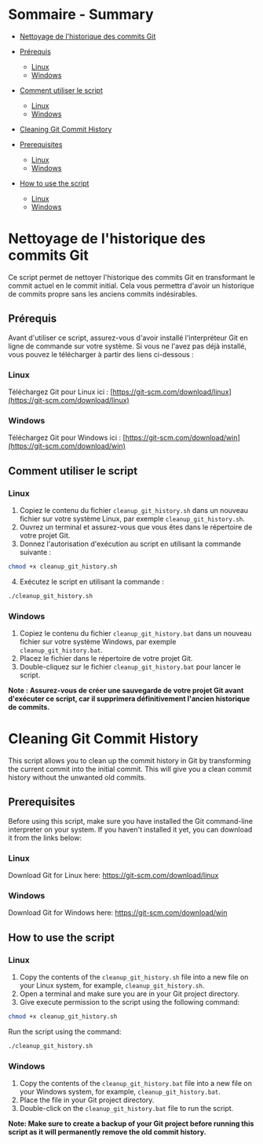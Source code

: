# Sommaire - Summary

* [Nettoyage de l'historique des commits Git](#fr_nettoyage_historique)
* [Prérequis](#fr_prerequis)
  - [Linux](#fr_prerequis_linux)
  - [Windows](#fr_prerequis_windows)
* [Comment utiliser le script](#fr_comment_utiliser)
  - [Linux](#fr_comment_utiliser_linux)
  - [Windows](#fr_comment_utiliser_windows)

* [Cleaning Git Commit History](#en_nettoyage_historique)
* [Prerequisites](#en_prerequis)
  - [Linux](#en_prerequis_linux)
  - [Windows](#en_prerequis_windows)
* [How to use the script](#en_comment_utiliser)
  - [Linux](#en_comment_utiliser_linux)
  - [Windows](#en_comment_utiliser_windows)

<a name='fr_nettoyage_historique'></a>
# Nettoyage de l'historique des commits Git

Ce script permet de nettoyer l'historique des commits Git en transformant le commit actuel en le commit initial. Cela vous permettra d'avoir un historique de commits propre sans les anciens commits indésirables.

<a name='fr_prerequis'></a>
## Prérequis

Avant d'utiliser ce script, assurez-vous d'avoir installé l'interpréteur Git en ligne de commande sur votre système. Si vous ne l'avez pas déjà installé, vous pouvez le télécharger à partir des liens ci-dessous :

<a name='fr_prerequis_linux'></a>
### Linux

Téléchargez Git pour Linux ici : [https://git-scm.com/download/linux](https://git-scm.com/download/linux)

<a name='fr_prerequis_windows'></a>
### Windows

Téléchargez Git pour Windows ici : [https://git-scm.com/download/win](https://git-scm.com/download/win)

<a name='fr_comment_utiliser'></a>
## Comment utiliser le script

<a name='fr_comment_utiliser_linux'></a>
### Linux

1. Copiez le contenu du fichier `cleanup_git_history.sh` dans un nouveau fichier sur votre système Linux, par exemple `cleanup_git_history.sh`.
2. Ouvrez un terminal et assurez-vous que vous êtes dans le répertoire de votre projet Git.
3. Donnez l'autorisation d'exécution au script en utilisant la commande suivante :

```bash
chmod +x cleanup_git_history.sh
```

4. Exécutez le script en utilisant la commande :

```bash
./cleanup_git_history.sh
```

<a name='fr_comment_utiliser_windows'></a>
### Windows

1. Copiez le contenu du fichier `cleanup_git_history.bat` dans un nouveau fichier sur votre système Windows, par exemple `cleanup_git_history.bat`.
2. Placez le fichier dans le répertoire de votre projet Git.
3. Double-cliquez sur le fichier `cleanup_git_history.bat` pour lancer le script.

**Note : Assurez-vous de créer une sauvegarde de votre projet Git avant d'exécuter ce script, car il supprimera définitivement l'ancien historique de commits.**

<a name='en_nettoyage_historique'></a>
# Cleaning Git Commit History

This script allows you to clean up the commit history in Git by transforming the current commit into the initial commit. This will give you a clean commit history without the unwanted old commits.

<a name='en_prerequis'></a>
## Prerequisites

Before using this script, make sure you have installed the Git command-line interpreter on your system. If you haven't installed it yet, you can download it from the links below:

<a name='en_prerequis_linux'></a>
### Linux

Download Git for Linux here: https://git-scm.com/download/linux

<a name='en_prerequis_windows'></a>
### Windows

Download Git for Windows here: https://git-scm.com/download/win

<a name='en_comment_utiliser'></a>

## How to use the script

<a name='en_comment_utiliser_linux'></a>
### Linux

1. Copy the contents of the `cleanup_git_history.sh` file into a new file on your Linux system, for example, `cleanup_git_history.sh`.
2. Open a terminal and make sure you are in your Git project directory.
3. Give execute permission to the script using the following command:

```bash
chmod +x cleanup_git_history.sh
```

Run the script using the command:

```bash
./cleanup_git_history.sh
```

<a name='en_comment_utiliser_windows'></a>
### Windows

1. Copy the contents of the `cleanup_git_history.bat` file into a new file on your Windows system, for example, `cleanup_git_history.bat`.
2. Place the file in your Git project directory.
3. Double-click on the `cleanup_git_history.bat` file to run the script.

**Note: Make sure to create a backup of your Git project before running this script as it will permanently remove the old commit history.**
